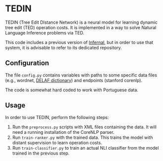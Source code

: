 TEDIN
=====

TEDIN (Tree Edit DIstance Network) is a neural model for learning dynamic
tree edit (TED) operation costs. It is implemented in a way to solve Natural
Language Inference problems via TED.

This code includes a previous version of [Infernal](https://github.com/erickrf/infernal),
but in order to use that system, it is advisable to refer to its dedicated repository.


Configuration
-------------

The file ``config.py`` contains variables with paths to some specific data
files (e.g., wordnet, [DELAF dictionary](http://www.nilc.icmc.usp.br/nilc/projects/unitex-pb/web/dicionarios.html)) 
and endpoints (stanford corenlp).

The code is somewhat hard coded to work with Portuguese data. 


Usage
-----

In order to use TEDIN, perform the following steps:

1. Run the `preprocess.py` scripts with XML files containing the data. It will
    need a running installation of the CoreNLP parser.
1. Run `train-ranker.py` with the trained data. This trains the model with
    distant supervision to learn operation costs.
1. Run `train-classifier.py` to train an actual NLI classifier from the model trained
    in the previous step.
